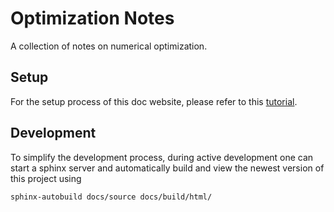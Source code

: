 # Optimization Notes
A collection of notes on numerical optimization.

## Setup

For the setup process of this doc website, please refer to this [tutorial](https://github.com/readthedocs/tutorial-sphinx-markdown/blob/main/NOTES.md).

## Development

To simplify the development process, during active development one can start a sphinx server and automatically build and view the newest version of this project using

```bash
sphinx-autobuild docs/source docs/build/html/
```